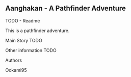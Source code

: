 

## Aanghakan - A Pathfinder Adventure

TODO - Readme

This is a pathfinder adventure.

Main Story
TODO

Other information
TODO

Authors

Ookami95
